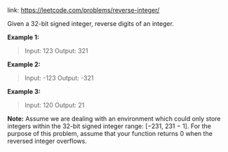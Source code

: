 link: https://leetcode.com/problems/reverse-integer/

Given a 32-bit signed integer, reverse digits of an integer.

**Example 1:**

> Input: 123
> Output: 321

**Example 2:**

> Input: -123
> Output: -321

**Example 3:**

> Input: 120
> Output: 21

**Note:**
Assume we are dealing with an environment which could only store integers within the 32-bit signed integer range: [−231, 231 − 1]. For the purpose of this problem, assume that your function returns 0 when the reversed integer overflows.
